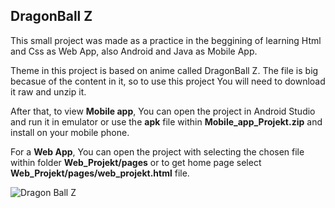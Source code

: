 ## DragonBall Z
This small project was made as a practice in the beggining of learning
Html and Css as Web App, also Android and Java as Mobile App.

Theme in this project is based on anime called DragonBall Z. The file is big becasue of the content in it,
so to use this project You will need to download it raw and unzip it. 

After that, to view **Mobile app**, You can open the project in Android Studio and run it in emulator 
or use the **apk** file within **Mobile_app_Projekt.zip** and install on your mobile phone.

For a **Web App**, You can open the project with selecting the chosen file within folder **Web_Projekt/pages**
or to get home page select **Web_Projekt/pages/web_projekt.html** file.

![Dragon Ball Z](https://www.scrolldroll.com/wp-content/uploads/2021/11/dragon-ball-z-90s-cartoons.jpg)

